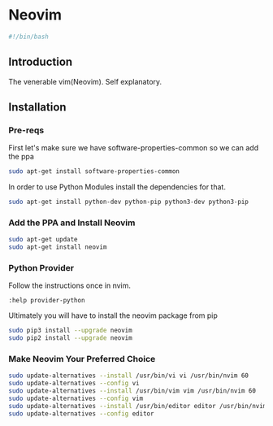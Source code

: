 # Neovim

```bash
#!/bin/bash
```

## Introduction

The venerable vim(Neovim). Self explanatory.

## Installation

### Pre-reqs

First let's make sure we have software-properties-common so we can add the ppa

```bash
sudo apt-get install software-properties-common
```

In order to use Python Modules install the dependencies for that.

```bash
sudo apt-get install python-dev python-pip python3-dev python3-pip
```

### Add the PPA and Install Neovim

```bash
sudo apt-get update
sudo apt-get install neovim
```

### Python Provider

Follow the instructions once in nvim.

```vim
:help provider-python
```

Ultimately you will have to install the neovim package from pip

```sh
sudo pip3 install --upgrade neovim
sudo pip2 install --upgrade neovim

```

### Make Neovim Your Preferred Choice

```bash
sudo update-alternatives --install /usr/bin/vi vi /usr/bin/nvim 60
sudo update-alternatives --config vi
sudo update-alternatives --install /usr/bin/vim vim /usr/bin/nvim 60
sudo update-alternatives --config vim
sudo update-alternatives --install /usr/bin/editor editor /usr/bin/nvim 60
sudo update-alternatives --config editor
```